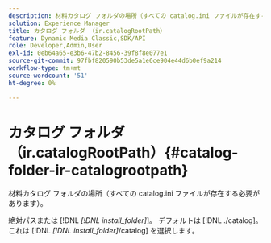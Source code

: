 ```yaml
---
description: 材料カタログ フォルダの場所（すべての catalog.ini ファイルが存在する必要があります）。
solution: Experience Manager
title: カタログ フォルダ （ir.catalogRootPath）
feature: Dynamic Media Classic,SDK/API
role: Developer,Admin,User
exl-id: 0eb64a65-e3b6-47b2-8456-39f8f8e077e1
source-git-commit: 97fbf820590b53de5a1e6ce904e44d6b0ef9a214
workflow-type: tm+mt
source-wordcount: '51'
ht-degree: 0%

---
```


# カタログ フォルダ （ir.catalogRootPath）{#catalog-folder-ir-catalogrootpath}

材料カタログ フォルダの場所（すべての catalog.ini ファイルが存在する必要があります）。

絶対パスまたは [!DNL *[!DNL install_folder]*]。 デフォルトは [!DNL ./catalog]。これは [!DNL *[!DNL install_folder]*/catalog] を選択します。
